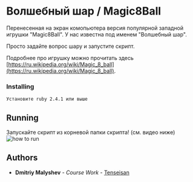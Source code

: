 # Волшебный шар / Magic8Ball

Перенесенная на экран комопьютера версия популярной западной игрушки "Magic8Ball". У нас известна под именем "Волшебный шар".

Просто задайте вопрос шару и запустите скрипт.

Подробнее про игрушку можно прочитать здесь [https://ru.wikipedia.org/wiki/Magic_8_ball](https://ru.wikipedia.org/wiki/Magic_8_ball).
### Installing

```
Установите ruby 2.4.1 или выше
```
## Running
Запускайте скрипт из корневой папки скрипта! (см. видео ниже)
![how to run](https://i.imgur.com/OdovU3s.gif)
## Authors

* **Dmitriy Malyshev** - *Course Work* - [Tenseisan](https://github.com/tenseisan)
